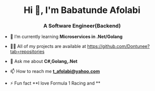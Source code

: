 <h1 align="center">Hi 👋, I'm Babatunde Afolabi</h1>
<h3 align="center">A Software Engineer(Backend)</h3>

- 🌱 I’m currently learning **Microservices in .Net/Golang**

- 👨‍💻 All of my projects are available at https://github.com/Dontunee?tab=repositories


- 💬 Ask me about **C#,Golang,.Net**

- 📫 How to reach me **t_afolabi@yahoo.com**

- ⚡ Fun fact **I love Formula 1 Racing and **
